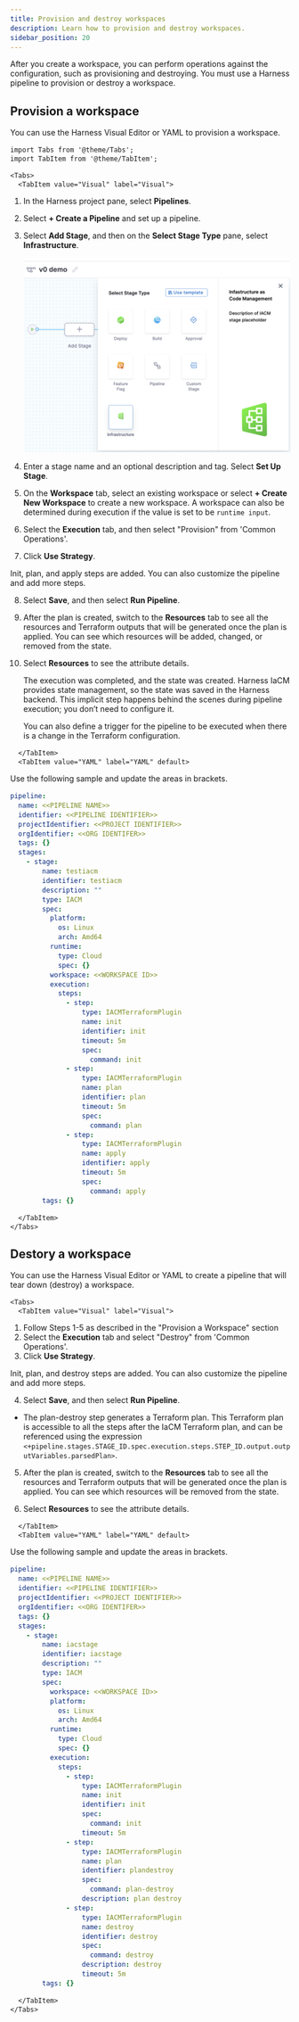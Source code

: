 ```yaml
---
title: Provision and destroy workspaces
description: Learn how to provision and destroy workspaces.
sidebar_position: 20
---
```


After you create a workspace, you can perform operations against the configuration, such as provisioning and destroying. You must use a Harness pipeline to provision or destroy a workspace. 

## Provision a workspace

You can use the Harness Visual Editor or YAML to provision a workspace.


```mdx-code-block
import Tabs from '@theme/Tabs';
import TabItem from '@theme/TabItem';
```
```mdx-code-block
<Tabs>
  <TabItem value="Visual" label="Visual">
```

1. In the Harness project pane, select **Pipelines**.
2. Select **+ Create a Pipeline** and set up a pipeline. 
3. Select **Add Stage**, and then on the **Select Stage Type** pane, select **Infrastructure**.

    ![Add infrastructure stage](./static/select-stage.png)

4. Enter a stage name and an optional description and tag. Select **Set Up Stage**. 

5. On the **Workspace** tab, select an existing workspace or select **+ Create New Workspace** to create a new workspace. A workspace can also be determined during execution if the value is set to be `runtime input`.

6. Select the **Execution** tab, and then select "Provision" from 'Common Operations'.

7. Click **Use Strategy**.

  Init, plan, and apply steps are added. You can also customize the pipeline and add more steps.

8. Select **Save**, and then select **Run Pipeline**. 

9. After the plan is created, switch to the **Resources** tab to see all the resources and Terraform outputs that will be generated once the plan is applied. You can see which resources will be added, changed, or removed from the state. 

10. Select **Resources** to see the attribute details. 

    The execution was completed, and the state was created. Harness IaCM provides state management, so the state was saved in the Harness backend. This implicit step happens behind the scenes during pipeline execution; you don’t need to configure it. 

    You can also define a trigger for the pipeline to be executed when there is a change in the Terraform configuration.

```mdx-code-block
  </TabItem>
  <TabItem value="YAML" label="YAML" default>
```
Use the following sample and update the areas in brackets. 

```yaml
pipeline:
  name: <<PIPELINE NAME>>
  identifier: <<PIPELINE IDENTIFIER>>
  projectIdentifier: <<PROJECT IDENTIFIER>>
  orgIdentifier: <<ORG IDENTIFER>>
  tags: {}
  stages:
    - stage:
        name: testiacm
        identifier: testiacm
        description: ""
        type: IACM
        spec:
          platform:
            os: Linux
            arch: Amd64
          runtime:
            type: Cloud
            spec: {}
          workspace: <<WORKSPACE ID>>
          execution:
            steps:
              - step:
                  type: IACMTerraformPlugin
                  name: init
                  identifier: init
                  timeout: 5m
                  spec:
                    command: init
              - step:
                  type: IACMTerraformPlugin
                  name: plan
                  identifier: plan
                  timeout: 5m
                  spec:
                    command: plan
              - step:
                  type: IACMTerraformPlugin
                  name: apply
                  identifier: apply
                  timeout: 5m
                  spec:
                    command: apply
        tags: {}
```

```mdx-code-block
  </TabItem>
</Tabs>
```

## Destory a workspace

You can use the Harness Visual Editor or YAML to create a pipeline that will tear down (destroy) a workspace. 



```mdx-code-block
<Tabs>
  <TabItem value="Visual" label="Visual">
```

1. Follow Steps 1-5 as described in the "Provision a Workspace" section
2. Select the **Execution** tab and select "Destroy" from 'Common Operations'.
3. Click **Use Strategy**.

  Init, plan, and destroy steps are added. You can also customize the pipeline and add more steps.

4. Select **Save**, and then select **Run Pipeline**. 


* The plan-destroy step generates a Terraform plan. This Terraform plan is accessible to all the steps after the IaCM Terraform plan, and can be referenced using the expression `<+pipeline.stages.STAGE_ID.spec.execution.steps.STEP_ID.output.outputVariables.parsedPlan>`.


5. After the plan is created, switch to the **Resources** tab to see all the resources and Terraform outputs that will be generated once the plan is applied. You can see which resources will be removed from the state. 

6. Select **Resources** to see the attribute details. 

```mdx-code-block
  </TabItem>
  <TabItem value="YAML" label="YAML" default>
```
Use the following sample and update the areas in brackets. 

```yaml
pipeline:
  name: <<PIPELINE NAME>>
  identifier: <<PIPELINE IDENTIFIER>>
  projectIdentifier: <<PROJECT IDENTIFIER>>
  orgIdentifier: <<ORG IDENTIFER>>
  tags: {}
  stages:
    - stage:
        name: iacstage
        identifier: iacstage
        description: ""
        type: IACM
        spec:
          workspace: <<WORKSPACE ID>>
          platform:
            os: Linux
            arch: Amd64
          runtime:
            type: Cloud
            spec: {}
          execution:
            steps:
              - step:
                  type: IACMTerraformPlugin
                  name: init
                  identifier: init
                  spec:
                    command: init
                  timeout: 5m
              - step:
                  type: IACMTerraformPlugin
                  name: plan
                  identifier: plandestroy
                  spec:
                    command: plan-destroy
                  description: plan destroy
              - step:
                  type: IACMTerraformPlugin
                  name: destroy
                  identifier: destroy
                  spec:
                    command: destroy
                  description: destroy
                  timeout: 5m
        tags: {}
```

```mdx-code-block
  </TabItem>
</Tabs>
```
